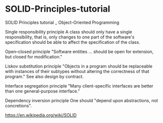 # SOLID-Principles-tutorial
SOLID Principles tutorial _ Object-Oriented Programming



Single responsibility principle
A class should only have a single responsibility, that is, only changes to one part of the software's specification should be able to affect the specification of the class.

Open–closed principle
"Software entities ... should be open for extension, but closed for modification."

Liskov substitution principle
"Objects in a program should be replaceable with instances of their subtypes without altering the correctness of that program." See also design by contract.

Interface segregation principle
"Many client-specific interfaces are better than one general-purpose interface."

Dependency inversion principle
One should "depend upon abstractions, not concretions".


https://en.wikipedia.org/wiki/SOLID
